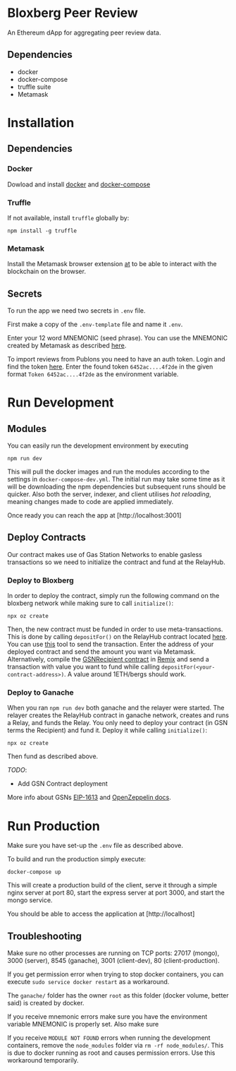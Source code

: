# Bloxberg Peer Review
An Ethereum dApp for aggregating peer review data.

## Dependencies
- docker
- docker-compose
- truffle suite
- Metamask

# Installation

## Dependencies

### Docker

Dowload and install [docker](https://docs.docker.com/install/) and [docker-compose](https://docs.docker.com/compose/install/)

### Truffle

If not available, install `truffle` globally by:
```
npm install -g truffle
```

### Metamask

Install the Metamask browser extension [at](https://metamask.io/) to be able to interact with the blockchain on the browser.


## Secrets

To run the app we need two secrets in `.env` file. 

First make a copy of the `.env-template` file and name it `.env`. 

Enter your 12 word MNEMONIC (seed phrase). You can use the MNEMONIC created by Metamask as described [here](https://metamask.zendesk.com/hc/en-us/articles/360015290032-How-to-Reveal-Your-Seed-Phrase).

To import reviews from Publons you need to have an auth token. Login and find the token [here](https://publons.com/api/v2/). Enter the found token `6452ac....4f2de` in the given format `Token 6452ac....4f2de` as the environment variable. 

# Run Development

## Modules
You can easily run the development environment by executing

```
npm run dev
```

This will pull the docker images and run the modules according to the settings in `docker-compose-dev.yml`. The initial run may take some time as it will be downloading the npm dependencies but subsequent runs should be quicker. Also both the server, indexer, and client utilises _hot reloading_, meaning changes made to code are applied immediately.

Once ready you can reach the app at [http://localhost:3001]

## Deploy Contracts

Our contract makes use of Gas Station Networks to enable gasless transactions so we need to initialize the contract and fund at the RelayHub.

### Deploy to Bloxberg
In order to deploy the contract, simply run the following command on the bloxberg network while making sure to call `initialize()`:

```
npx oz create
```

Then, the new contract must be funded in order to use meta-transactions. This is done by calling `depositFor()` on the RelayHub contract located [here](https://blockexplorer.bloxberg.org/address/0xd216153c06e857cd7f72665e0af1d7d82172f494/contracts). You can use [this](https://gsn.openzeppelin.com/recipients) tool to send the transaction. Enter the address of your deployed contract and send the amount you want via Metamask. Alternatively, compile the [GSNRecipient contract](https://github.com/OpenZeppelin/openzeppelin-contracts-ethereum-package/blob/master/contracts/GSN/GSNRecipient.sol) in [Remix](http://remix.ethereum.org/) and send a transaction with value you want to fund while calling `depositFor(<your-contract-address>)`. A value around 1ETH/bergs should work.

### Deploy to Ganache
When you ran `npm run dev` both ganache and the relayer were started. The relayer creates the RelayHub contract in ganache network, creates and runs a Relay, and funds the Relay. You only need to deploy your contract (in GSN terms the Recipient) and fund it. Deploy it while calling `initialize()`:
```
npx oz create
```
Then fund as described above.

*TODO*:
- Add GSN Contract deployment

More info about GSNs [EIP-1613](https://github.com/ethereum/EIPs/blob/master/EIPS/eip-1613.md) and [OpenZeppelin docs](https://docs.openzeppelin.com/learn/sending-gasless-transactions).

# Run Production 

Make sure you have set-up the `.env` file as described above.

To build and run the production simply execute:

```
docker-compose up
```
This will create a production build of the client, serve it through a simple nginx server at port 80, start the express server at port 3000, and start the mongo service.

You should be able to access the application at [http://localhost]

## Troubleshooting

Make sure no other processes are running on TCP ports: 27017 (mongo), 3000 (server), 8545 (ganache), 3001 (client-dev), 80 (client-production).

If you get permission error when trying to stop docker containers, you can execute `sudo service docker restart` as a workaround.

The `ganache/` folder has the owner `root` as this folder (docker volume, better said) is created by docker.  

If you receive mnemonic errors make sure you have the environment variable MNEMONIC is properly set. Also make sure

If you receive `MODULE NOT FOUND` errors when running the development containers, remove the `node_modules` folder via `rm -rf node_modules/`. This is due to docker running as root and causes permission errors. Use this workaround temporarily. 